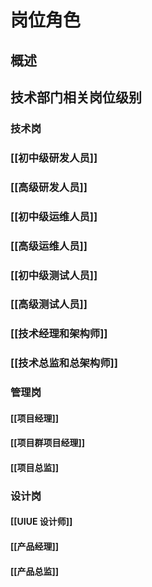 # 岗位角色
## 概述
## 技术部门相关岗位级别

### 技术岗
### [[初中级研发人员]]
### [[高级研发人员]]
### [[初中级运维人员]]
### [[高级运维人员]]
### [[初中级测试人员]]
### [[高级测试人员]]
### [[技术经理和架构师]]
### [[技术总监和总架构师]]


### 管理岗
#### [[项目经理]]
#### [[项目群项目经理]]
#### [[项目总监]]

### 设计岗
#### [[UIUE 设计师]]
#### [[产品经理]]
#### [[产品总监]]

